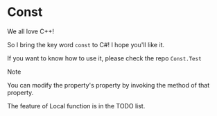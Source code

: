 # Const

We all love C++!

So I bring the key word `const` to C#! I hope you'll like it.

If you want to know how to use it, please check the repo `Const.Test`

> [!NOTE]
>
> You can modify the property's property by invoking the method of that property.
>
> The feature of Local function is in the TODO list.

